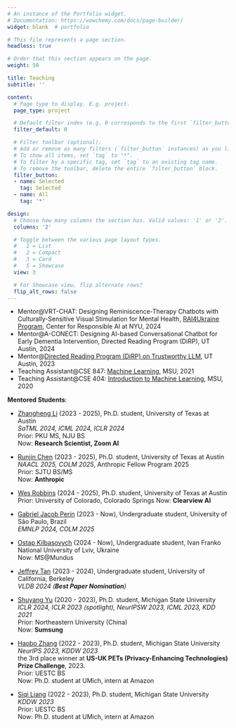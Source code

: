 ```yaml
---
# An instance of the Portfolio widget.
# Documentation: https://wowchemy.com/docs/page-builder/
widget: blank  # portfolio

# This file represents a page section.
headless: true

# Order that this section appears on the page.
weight: 50

title: Teaching
subtitle: ''

content:
  # Page type to display. E.g. project.
  page_type: project

  # Default filter index (e.g. 0 corresponds to the first `filter_button` instance below).
  filter_default: 0

  # Filter toolbar (optional).
  # Add or remove as many filters (`filter_button` instances) as you like.
  # To show all items, set `tag` to "*".
  # To filter by a specific tag, set `tag` to an existing tag name.
  # To remove the toolbar, delete the entire `filter_button` block.
  filter_button:
  - name: Selected
    tag: Selected
  - name: All
    tag: '*'

design:
  # Choose how many columns the section has. Valid values: '1' or '2'.
  columns: '2'

  # Toggle between the various page layout types.
  #   1 = List
  #   2 = Compact
  #   3 = Card
  #   5 = Showcase
  view: 3

  # For Showcase view, flip alternate rows?
  flip_alt_rows: false
---
```


<!-- **Courses**: -->
* Mentor@VRT-CHAT: Designing Reminiscence-Therapy Chatbots with Culturally-Sensitive Visual Stimulation for Mental Health, [RAI4Ukraine Program](https://airesponsibly.net/RAIforUkraine/), Center for Responsible AI at NYU, 2024
* Mentor@A-CONECT: Designing AI-based Conversational Chatbot for Early Dementia Intervention, Directed Reading Program (DiRP), UT Austin, 2024
* Mentor@[Directed Reading Program (DiRP) on Trustworthy LLM](/project/dirp-trust-llm/), UT Austin, 2023
* Teaching Assistant@CSE 847: [Machine Learning](https://msu-ml.github.io/), MSU, 2021
* Teaching Assistant@CSE 404: [Introduction to Machine Learning](https://msu-ml.github.io/), MSU, 2020


**Mentored Students**:
<!-- Co-mentored with my advisor:
* Zhangheng Li, PhD student at UTAustin, GenAI Privacy ([SaTML'24](publication/2023finetune_privacy/))
* Haobo Zhang, PhD student at MSU, DL Privacy ([NeurIPS'23](publication/2023neurips_i2f/))
* Shuyang Yu, PhD student at MSU, AI Security ([ICLR'24](publication/2023one_image_watermark/), [ICML'23](publication/datafree_backdoor2023icml/), [ICLR'23 Spotlight](publication/foster2023/)) -->

- [Zhangheng Li](https://scholar.google.com/citations?user=NZCLqZMAAAAJ&hl=zh-CN) (2023 - 2025), Ph.D. student, University of Texas at Austin    
  _SaTML 2024, ICML 2024, ICLR 2024_    
  Prior: PKU MS, NJU BS   
  Now: **Research Scientist, Zoom AI**

- [Runjin Chen](https://chenrunjin.github.io/) (2023 - 2025), Ph.D. student, University of Texas at Austin  
  _NAACL 2025, COLM 2025_, Anthropic Fellow Program 2025    
  Prior: SJTU BS/MS   
  Now: **Anthropic**

- [Wes Robbins](https://wes-robbins.xyz/) (2024 - 2025), Ph.D. student, University of Texas at Austin  
  Prior: University of Colorado, Colorado Springs
  Now: **Clearview AI**

- [Gabriel Jacob Perin](https://scholar.google.com/citations?user=Ihn-OugAAAAJ&hl=en) (2023 - Now), Undergraduate student, University of São Paulo, Brazil  
  _EMNLP 2024, COLM 2025_

- [Ostap Kilbasovych](https://www.linkedin.com/in/ostap-kilbasovych-b88830175/?trk=public_profile_browsemap&originalSubdomain=ua) (2024 - Now), Undergraduate student, Ivan Franko National University of Lviv, Ukraine  
  Now: MS@Mundus

- [Jeffrey Tan](https://www.linkedin.com/in/tanjeffreyz/) (2023 - 2024), Undergraduate student, University of California, Berkeley  
  _VLDB 2024 (**Best Paper Nomination**)_

- [Shuyang Yu](https://scholar.google.com.hk/citations?user=ftBPf3oAAAAJ&hl=en) (2020 - 2023), Ph.D. student, Michigan State University  
  _ICLR 2024, ICLR 2023 (spotlight), NeurIPSW 2023, ICML 2023, KDD 2021_  
  Prior: Northeastern University (China)   
  Now: **Sumsung**

- [Haobo Zhang](https://scholar.google.com/citations?user=uiNEZZQAAAAJ&hl=en) (2022 - 2023), Ph.D. student, Michigan State University  
  _NeurIPS 2023, KDDW 2023_  
  the 3rd place winner at **US-UK PETs (Privacy-Enhancing Technologies) Prize Challenge**, 2023.  
  Prior: UESTC BS   
  Now: Ph.D. student at UMich, intern at Amazon

- [Siqi Liang](https://agentds.github.io/) (2022 - 2023), Ph.D. student, Michigan State University  
  _KDDW 2023_  
  Prior: UESTC BS   
  Now: Ph.D. student at UMich, intern at Amazon
